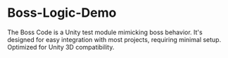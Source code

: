 # Boss-Logic-Demo
The Boss Code is a Unity test module mimicking boss behavior. It's designed for easy integration with most projects, requiring minimal setup. Optimized for Unity 3D compatibility.
